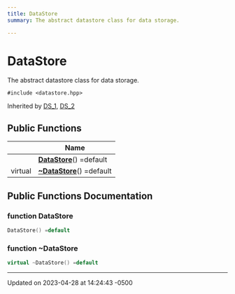 ```yaml
---
title: DataStore
summary: The abstract datastore class for data storage. 

---
```


# DataStore

The abstract datastore class for data storage. 


`#include <datastore.hpp>`

Inherited by [DS_1](Classes/class_d_s__1.md), [DS_2](Classes/class_d_s__2.md)

## Public Functions

|                | Name           |
| -------------- | -------------- |
| | **[DataStore](Classes/class_data_store.md#function-datastore)**() =default |
| virtual | **[~DataStore](Classes/class_data_store.md#function-~datastore)**() =default |

## Public Functions Documentation

### function DataStore

```cpp
DataStore() =default
```


### function ~DataStore

```cpp
virtual ~DataStore() =default
```


-------------------------------

Updated on 2023-04-28 at 14:24:43 -0500